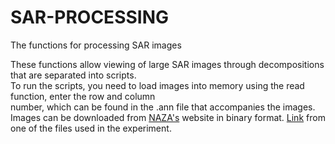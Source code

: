 # SAR-PROCESSING
The functions for processing SAR images


These functions allow viewing of large SAR images through decompositions that are separated into scripts.  
To run the scripts, you need to load images into memory using the read function, enter the row and column  
number, which can be found in the .ann file that accompanies the images. Images can be downloaded from [NAZA's](https://uavsar.asfdaac.alaska.edu/) website in binary format. 
[Link](https://uavsar.asfdaac.alaska.edu/UA_NISARA_00914_19051_003_190725_L090_CX_01/) from one of the files used in the experiment.
